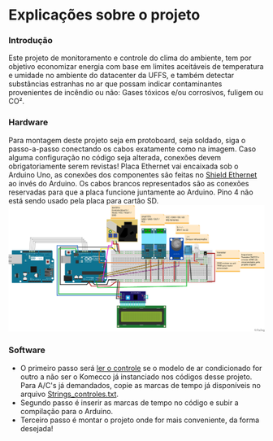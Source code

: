 

# Explicações sobre o projeto
### Introdução
Este projeto de monitoramento e controle do clima do ambiente, tem por objetivo economizar energia com base em limites aceitáveis de temperatura e umidade no ambiente do datacenter da UFFS, e também detectar substâncias estranhas no ar que possam indicar contaminantes provenientes de incêndio ou não: Gases tóxicos e/ou corrosivos, fuligem ou CO².
### Hardware
Para montagem deste projeto seja em protoboard, seja soldado, siga o passo-a-passo conectando os cabos exatamente como na imagem. Caso alguma configuração no código seja alterada, conexões devem obrigatoriamente serem revistas!
Placa Ethernet vai encaixada sob o Arduino Uno, as conexões dos componentes são feitas no [Shield Ethernet](https://github.com/arduinouffs/arduino/tree/main/Documenta%C3%A7%C3%A3o/Componentes/Shield%20Ethernet%20W5100) ao invés do Arduino. Os cabos brancos representados são as conexões reservadas para que a placa funcione juntamente ao Arduino. Pino 4 não está sendo usado pela placa para cartão SD.
![Arduino](Projeto_bb.png)
### Software
* O primeiro passo será [ler o controle](../Infravermelho/Leitura) se o modelo de ar condicionado for outro a não ser o Komecco já instanciado nos códigos desse projeto. Para A/C's já demandados, copie as marcas de tempo já disponíveis no arquivo [Strings_controles.txt](https://github.com/arduinouffs/arduino/blob/main/Strings_controles.txt ).
* Segundo passo é inserir as marcas de tempo no código e subir a compilação para o Arduino.
* Terceiro passo é montar o projeto onde for mais conveniente, da forma desejada!
